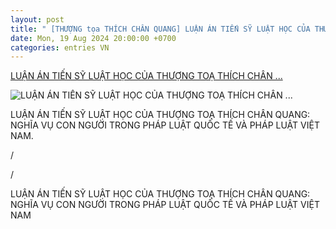 ```yaml
---
layout: post
title: " [THƯỢNG tọa THÍCH CHÂN QUANG] LUẬN ÁN TIẾN SỸ LUẬT HỌC CỦA THƯỢNG TOẠ THÍCH CHÂN ..."
date: Mon, 19 Aug 2024 20:00:00 +0700
categories: entries VN
---
```

[LUẬN ÁN TIẾN SỸ LUẬT HỌC CỦA THƯỢNG TOẠ THÍCH CHÂN ...](https://amilawfirm.com/luan-an-tien-sy-luat-hoc-cua-thuong-toa-thich-chan-quang-nghia-vu-con-nguoi-trong-phap-luat-quoc-te-va-phap-luat-viet-nam/)

![LUẬN ÁN TIẾN SỸ LUẬT HỌC CỦA THƯỢNG TOẠ THÍCH CHÂN ...](https://amilawfirm.com/wp-content/uploads/2024/08/luan-an-tien-sy-luat-hoc-cua-thuong-toa-thich-chan-quang-nghia-vu-con-nguoi-trong-phap-luat-quoc-te-va-phap-luat-viet-nam-7.png)

LUẬN ÁN TIẾN SỸ LUẬT HỌC CỦA THƯỢNG TOẠ THÍCH CHÂN QUANG: NGHĨA VỤ CON NGƯỜI TRONG PHÁP LUẬT QUỐC TẾ VÀ PHÁP LUẬT VIỆT NAM.

/

/

LUẬN ÁN TIẾN SỸ LUẬT HỌC CỦA THƯỢNG TOẠ THÍCH CHÂN QUANG: NGHĨA VỤ CON NGƯỜI TRONG PHÁP LUẬT QUỐC TẾ VÀ PHÁP LUẬT VIỆT NAM

